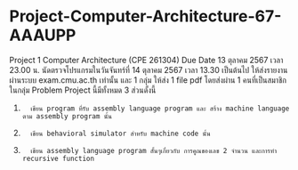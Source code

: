 # Project-Computer-Architecture-67-AAAUPP
Project 1 Computer Architecture (CPE 261304)
Due Date 13 ตุลาคม 2567 เวลา 23.00 น.
นัดตรวจโปรแกรมในวันจันทร์ที่ 14 ตุลาคม 2567  เวลา 13.30 เป็นต้นไป
ให้ส่งรายงานผ่านระบบ exam.cmu.ac.th เท่านั้น และ 1 กลุ่ม ให้ส่ง 1 file pdf โดยส่งผ่าน 1 คนที่เป็นสมาชิกในกลุ่ม
Problem
        Project นี้มีทั้งหมด 3 ส่วนดั้งนี้
1.       เขียน program ที่รับ assembly language program และ สร้าง machine language ตาม assembly program นั้น
2.       เขียน behavioral simulator สำหรับ machine code นั้น
3.       เขียน assembly language program สั้นๆเกี่ยวกับ การคูณของเลข 2 จำนวน และการทำ recursive function
